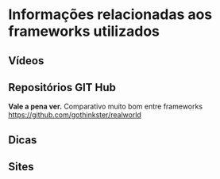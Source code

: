 # Informações relacionadas aos frameworks utilizados

## Vídeos

## Repositórios GIT Hub
**Vale a pena ver.** Comparativo muito bom entre frameworks https://github.com/gothinkster/realworld

## Dicas

## Sites
